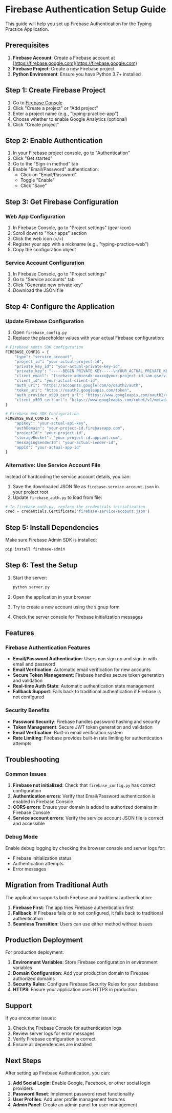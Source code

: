 # Firebase Authentication Setup Guide

This guide will help you set up Firebase Authentication for the Typing Practice Application.

## Prerequisites

1. **Firebase Account**: Create a Firebase account at [https://firebase.google.com](https://firebase.google.com)
2. **Firebase Project**: Create a new Firebase project
3. **Python Environment**: Ensure you have Python 3.7+ installed

## Step 1: Create Firebase Project

1. Go to [Firebase Console](https://console.firebase.google.com/)
2. Click "Create a project" or "Add project"
3. Enter a project name (e.g., "typing-practice-app")
4. Choose whether to enable Google Analytics (optional)
5. Click "Create project"

## Step 2: Enable Authentication

1. In your Firebase project console, go to "Authentication"
2. Click "Get started"
3. Go to the "Sign-in method" tab
4. Enable "Email/Password" authentication:
   - Click on "Email/Password"
   - Toggle "Enable"
   - Click "Save"

## Step 3: Get Firebase Configuration

### Web App Configuration

1. In Firebase Console, go to "Project settings" (gear icon)
2. Scroll down to "Your apps" section
3. Click the web icon (`</>`)
4. Register your app with a nickname (e.g., "typing-practice-web")
5. Copy the configuration object

### Service Account Configuration

1. In Firebase Console, go to "Project settings"
2. Go to "Service accounts" tab
3. Click "Generate new private key"
4. Download the JSON file

## Step 4: Configure the Application

### Update Firebase Configuration

1. Open `firebase_config.py`
2. Replace the placeholder values with your actual Firebase configuration:

```python
# Firebase Admin SDK Configuration
FIREBASE_CONFIG = {
    "type": "service_account",
    "project_id": "your-actual-project-id",
    "private_key_id": "your-actual-private-key-id",
    "private_key": "-----BEGIN PRIVATE KEY-----\nYOUR_ACTUAL_PRIVATE_KEY\n-----END PRIVATE KEY-----\n",
    "client_email": "firebase-adminsdk-xxxxx@your-project-id.iam.gserviceaccount.com",
    "client_id": "your-actual-client-id",
    "auth_uri": "https://accounts.google.com/o/oauth2/auth",
    "token_uri": "https://oauth2.googleapis.com/token",
    "auth_provider_x509_cert_url": "https://www.googleapis.com/oauth2/v1/certs",
    "client_x509_cert_url": "https://www.googleapis.com/robot/v1/metadata/x509/firebase-adminsdk-xxxxx%40your-project-id.iam.gserviceaccount.com"
}

# Firebase Web SDK Configuration
FIREBASE_WEB_CONFIG = {
    "apiKey": "your-actual-api-key",
    "authDomain": "your-project-id.firebaseapp.com",
    "projectId": "your-project-id",
    "storageBucket": "your-project-id.appspot.com",
    "messagingSenderId": "your-actual-sender-id",
    "appId": "your-actual-app-id"
}
```

### Alternative: Use Service Account File

Instead of hardcoding the service account details, you can:

1. Save the downloaded JSON file as `firebase-service-account.json` in your project root
2. Update `firebase_auth.py` to load from file:

```python
# In firebase_auth.py, replace the credentials initialization
cred = credentials.Certificate('firebase-service-account.json')
```

## Step 5: Install Dependencies

Make sure Firebase Admin SDK is installed:

```bash
pip install firebase-admin
```

## Step 6: Test the Setup

1. Start the server:
   ```bash
   python server.py
   ```

2. Open the application in your browser
3. Try to create a new account using the signup form
4. Check the server console for Firebase initialization messages

## Features

### Firebase Authentication Features

- **Email/Password Authentication**: Users can sign up and sign in with email and password
- **Email Verification**: Automatic email verification for new accounts
- **Secure Token Management**: Firebase handles secure token generation and validation
- **Real-time Auth State**: Automatic authentication state management
- **Fallback Support**: Falls back to traditional authentication if Firebase is not configured

### Security Benefits

- **Password Security**: Firebase handles password hashing and security
- **Token Management**: Secure JWT token generation and validation
- **Email Verification**: Built-in email verification system
- **Rate Limiting**: Firebase provides built-in rate limiting for authentication attempts

## Troubleshooting

### Common Issues

1. **Firebase not initialized**: Check that `firebase_config.py` has correct configuration
2. **Authentication errors**: Verify that Email/Password authentication is enabled in Firebase Console
3. **CORS errors**: Ensure your domain is added to authorized domains in Firebase Console
4. **Service account errors**: Verify the service account JSON file is correct and accessible

### Debug Mode

Enable debug logging by checking the browser console and server logs for:
- Firebase initialization status
- Authentication attempts
- Error messages

## Migration from Traditional Auth

The application supports both Firebase and traditional authentication:

1. **Firebase First**: The app tries Firebase authentication first
2. **Fallback**: If Firebase fails or is not configured, it falls back to traditional authentication
3. **Seamless Transition**: Users can use either method without issues

## Production Deployment

For production deployment:

1. **Environment Variables**: Store Firebase configuration in environment variables
2. **Domain Configuration**: Add your production domain to Firebase authorized domains
3. **Security Rules**: Configure Firebase Security Rules for your database
4. **HTTPS**: Ensure your application uses HTTPS in production

## Support

If you encounter issues:

1. Check the Firebase Console for authentication logs
2. Review server logs for error messages
3. Verify Firebase configuration is correct
4. Ensure all dependencies are installed

## Next Steps

After setting up Firebase Authentication, you can:

1. **Add Social Login**: Enable Google, Facebook, or other social login providers
2. **Password Reset**: Implement password reset functionality
3. **User Profiles**: Add user profile management features
4. **Admin Panel**: Create an admin panel for user management 